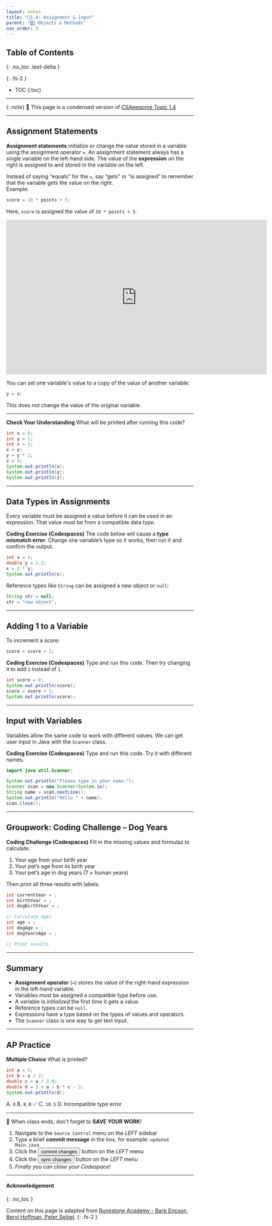```yaml
---
layout: notes
title: "📓1.4: Assignment & Input" 
parent: "1️⃣ Objects & Methods"
nav_order: 5
---
```


## Table of Contents
{: .no_toc .text-delta }

{: .fs-2 }
- TOC
{:toc}

---

{:.note}
📖 This page is a condensed version of [CSAwesome Topic 1.4]() 

---

## Assignment Statements

**Assignment statements** initialize or change the value stored in a variable using the assignment operator `=`. An assignment statement always has a single variable on the left-hand side. The value of the **expression** on the right is assigned to and stored in the variable on the left.

Instead of saying “equals” for the `=`, say “gets” or “is assigned” to remember that the variable gets the value on the right.  
Example:  
```java
score = 10 * points + 5;
````

Here, `score` is assigned the value of `10 * points + 5`.

<iframe width="700" height="415" src="https://www.youtube.com/embed/MZwIgM__5C8" frameborder="0" allowfullscreen></iframe>

You can set one variable's value to a copy of the value of another variable:

```java
y = x;
```

This does not change the value of the original variable.

---

<div class="task" markdown="block">

**Check Your Understanding**
What will be printed after running this code?

```java
int x = 0;
int y = 1;
int z = 2;
x = y;
y = y * 2;
z = 3;
System.out.println(x);
System.out.println(y);
System.out.println(z);
```

</div>

---

## Data Types in Assignments

Every variable must be assigned a value before it can be used in an expression. That value must be from a compatible data type.

<div class="task" markdown="block">

**Coding Exercise (Codespaces)**
The code below will cause a **type mismatch error**. Change one variable’s type so it works, then run it and confirm the output.

```java
int x = 1;
double y = 2.2;
x = 2 * y;
System.out.println(x);
```

</div>

Reference types like `String` can be assigned a new object or `null`:

```java
String str = null;
str = "new object";
```

---

## Adding 1 to a Variable

To increment a score:

```java
score = score + 1;
```

<div class="task" markdown="block">

**Coding Exercise (Codespaces)**
Type and run this code. Then try changing it to add `2` instead of `1`.

```java
int score = 0;
System.out.println(score);
score = score + 1;
System.out.println(score);
```

</div>

---

## Input with Variables

Variables allow the same code to work with different values.
We can get user input in Java with the `Scanner` class.

<div class="task" markdown="block">

**Coding Exercise (Codespaces)**
Type and run this code. Try it with different names.

```java
import java.util.Scanner;

System.out.println("Please type in your name:");
Scanner scan = new Scanner(System.in);
String name = scan.nextLine();
System.out.println("Hello " + name);
scan.close();
```

</div>

---

## Groupwork: Coding Challenge – Dog Years

<div class="task" markdown="block">

**Coding Challenge (Codespaces)**
Fill in the missing values and formulas to calculate:

1. Your age from your birth year
2. Your pet’s age from its birth year
3. Your pet’s age in dog years (7 × human years)

Then print all three results with labels.

```java
int currentYear = ;
int birthYear = ;
int dogBirthYear = ;

// Calculate ages
int age = ;
int dogAge = ;
int dogYearsAge = ;

// Print results
```

</div>

---

## Summary

* **Assignment operator** (`=`) stores the value of the right-hand expression in the left-hand variable.
* Variables must be assigned a compatible type before use.
* A variable is *initialized* the first time it gets a value.
* Reference types can be `null`.
* Expressions have a type based on the types of values and operators.
* The `Scanner` class is one way to get text input.

---

## AP Practice

<div class="task" markdown="block">

**Multiple Choice**
What is printed?

```java
int a = 5;
int b = a / 2;
double c = a / 2.0;
double d = 5 + a / b * c - 2;
System.out.println(d);
```

A. `8`
B. `8.0` ✅
C. `10.5`
D. Incompatible type error

</div>

---

<div class="warn" markdown="block">

🛑 When class ends, don't forget to **SAVE YOUR WORK**!

1. Navigate to the `Source Control` menu on the _LEFT_ sidebar
2. Type a brief **commit message** in the box, for example: `updated Main.java`
3. Click the <button type="button" name="button" class="btn btn-green">commit changes</button> button on the _LEFT_ menu
4. Click the <button type="button" name="button" class="btn btn-green">sync changes</button> button on the _LEFT_ menu
5. _Finally you can close your Codespace!_

</div>

---

#### Acknowledgement
{: .no_toc }

Content on this page is adapted from [Runestone Academy - Barb Ericson, Beryl Hoffman, Peter Seibel](https://runestone.academy/ns/books/published/csawesome2/csawesome2.html).
{: .fs-2 }
